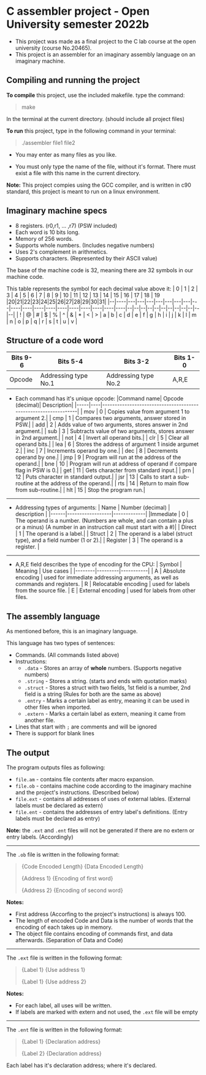 # C assembler project - Open University semester 2022b 

* This project was made as a final project to the C lab course at the open university (course No.20465).
* This project is an assembler for an imaginary assembly language on an imaginary machine.

## Compiling and running the project
 
 **To compile** this project, use the included makefile. type the command:
 > make
 
 In the terminal at the current directory. (should include all project files)
 
 **To run** this project, type in the following command in your terminal:
 > ./assembler file1 file2
 
* You may enter as many files as you like.
 
* You must only type the name of the file, without it's format.
There must exist a file with this name in the current directory.

**Note:** This project compies using the GCC compiler, and is written in c90 standard, this project is meant to run on a linux environment.

## Imaginary machine specs

 * 8 registers. (r0,r1, ... ,r7) (PSW included)
 * Each word is 10 bits long.
 * Memory of 256 words.
 * Supports whole numbers. (Includes negative numbers)
 * Uses 2's complement in arithmetics.
 * Supports characters. (Represented by their ASCII value)
 
 The base of the machine code is 32, meaning there are 32 symbols in our machine code.
 
 This table represents the symbol for each decimal value above it:
 | 0 | 1 | 2 | 3 | 4 | 5 | 6 | 7 | 8 | 9 | 10 | 11 | 12 | 13 | 14 | 15 | 16 | 17 | 18 | 19 |20|21|22|23|24|25|26|27|28|29|30|31|
 |--|----|---|---|---|---|---|---|---|---|----|----|----|----|----|----|----|----|----|----|--|--|--|--|--|--|--|--|--|--|--|--|
 | ! | @ | # | $ | % | ^ | & | * | < | > | a | b | c | d | e | f | g | h | i | j | k | l | m | n | o | p | q | r | s | t | u | v |
 
 ## Structure of a code word
 
 |Bits 9-6 | Bits 5-4 | Bits 3-2 | Bits 1-0|
 |-------|----------------------|----------------------|------|
 |Opcode | Addressing type No.1 | Addressing type No.2 | A,R,E|
 
 * Each command has it's unique opcode:
    |Command name| Opcode (decimal)| Description|
    |-----|----|----------------------------------------------------------------|
    | mov | 0 |  Copies value from argument 1 to argument 2.|
    | cmp | 1 |  Compares two arguments, answer stored in PSW.|
    | add | 2 |  Adds value of two arguments, stores answer in 2nd argument.|
    | sub | 3 |  Subtracts value of two arguments, stores answer in 2nd argument.|
    | not | 4 |  Invert all operand bits.|
    | clr | 5 |  Clear all operand bits.|
    | lea | 6 |  Stores the address of argument 1 inside argumet 2.|
    | inc | 7 |  Increments operand by one.|
    | dec | 8 |  Decrements operand by one.|
    | jmp | 9 |  Program will run at the address of the operand.|
    | bne | 10 | Program will run at address of operand if compare flag in PSW is 0.|
    | get | 11 | Gets character from standard input.|
    | prn | 12 | Puts character in standard output.|
    | jsr | 13 | Calls to start a sub-routine at the address of the operand.|
    | rts | 14 | Return to main flow from sub-routine.|
    | hlt | 15 | Stop the program run.|
 --------------------------
 * Addressing types of arguments:
    | Name | Number (decimal) | description |
    |------|------------------|-------------|
    |Immediate | 0 | The operand is a number. (Numbers are whole, and can contain a plus or a minus) (A number in an instruction call must start with a #)|
    | Direct | 1 | The operand is a label.|
    | Struct | 2 | The operand is a label (struct type), and a field number (1 or 2).|
    | Register | 3 | The operand is a register. |
    
 -------------------------
 * A,R,E field describes the type of encoding for the CPU:
    | Symbol | Meaning | Use cases |
    |--------|---------|-----------|
    | A | Absolute encoding | used for immediate addressing arguments, as well as commands and registers.
    | R | Relocatable encoding | used for labels from the source file.
    | E | External encoding | used for labels from other files.
    
 ## The assembly language
 
 As mentioned before, this is an imaginary language.
 
 This language has two types of sentences:
 
  * Commands. (All commands listed above)
  * Instructions:
      * `.data` - Stores an array of **whole** numbers. (Supports negative numbers)
      * `.string` - Stores a string. (starts and ends with quotation marks)
      * `.struct` - Stores a struct with two fields, 1st field is a number, 2nd field is a string (Rules for both are the same as above)
      * `.entry` - Marks a certain label as entry, meaning it can be used in other files when imported.
      * `.extern` - Marks a certain label as extern, meaning it came from another file.
  * Lines that start with `;` are comments and will be ignored
  * There is support for blank lines

## The output


The program outputs files as following:

* `file.am` - contains file contents after macro expansion.
* `file.ob` - contains machine code according to the imaginary machine and the project's instructions. (Described below)
* `file.ext` - contains all addresses of uses of external lables. (External labels must be declared as extern)
* `file.ent` - contains the addresses of entry label's definitions. (Entry labels must be declared as entry)

**Note:** the `.ext` and `.ent` files will not be generated if there are no extern or entry labels. (Accordingly)

-------------------------------

The `.ob` file is written in the following format:

> {Code Encoded Length} {Data Encoded Length}
> 
> {Address 1} {Encoding of first word}
> 
> {Address 2} {Encoding of second word}

**Notes:** 
 * First address (Accorfing to the project's instructions) is always 100.
 * The length of encoded Code and Data is the number of words that the encoding of each takes up in memory.
 * The object file contains encoding of commands first, and data afterwards. (Separation of Data and Code)

-------------------------------

The `.ext` file is written in the following format:

> {Label 1} {Use address 1}
>
> {Label 1} {Use address 2}

**Notes:**
 * For each label, all uses will be written.
 * If labels are marked with extern and not used, the `.ext` file will be empty

-------------------------------

The `.ent` file is written in the following format:

> {Label 1} {Declaration address}
> 
> {Label 2} {Declaration address}

Each label has it's declaration address; where it's declared.

